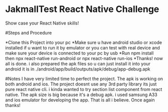 # JakmallTest React Native Challenge
Show case your React Native skills!

#Steps and Procedure

*Clone this Project into your pc
*Make sure u have android studio or xcode installed if u want to run it by emulator or you can test with real device and make sure your device is connected to your pc by usb
*Run npm install then npx react-native run-android or npx react-native run-ios
*Thanks! now all is done. i also prepared the apk files so u can just install it into your android it is in ./android/app/build/outputs/apk/debug/app-debug.apk


#Notes
I have very limited time to perfect the project. The apk is working on both android and ios. The project doesnt use any 3rd party library its just pure react native cli. i kinda wanted to try section list component from react native. The apk size is big because it's a debug apk. i used samsung A33 and ios emulator for developing the app. That is all i believe. Once again thanks!
